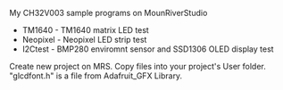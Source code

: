 My CH32V003 sample programs on MounRiverStudio

- TM1640 - TM1640 matrix LED test
- Neopixel - Neopixel LED strip test
- I2Ctest - BMP280 enviromnt sensor and SSD1306 OLED display test

Create new project on MRS. Copy files into your project's User folder.
"glcdfont.h" is a file from Adafruit_GFX Library. 